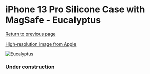 # iPhone 13 Pro Silicone Case with MagSafe - Eucalyptus

[Return to previous page](/iphone_13)

[High-resolution image from Apple](https://store.storeimages.cdn-apple.com/8756/as-images.apple.com/is/MN673?wid=4500&hei=4500&fmt=png)

<div style="width: 384px"><img src="/everyphone/MN673.png" alt="Eucalyptus"></div>

### Under construction
